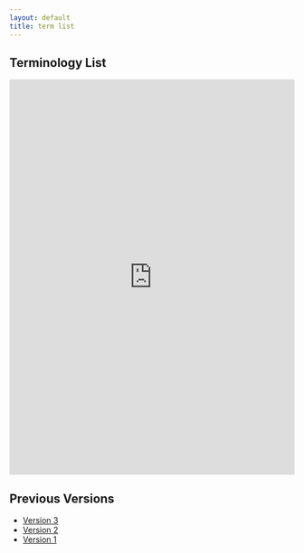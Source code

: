 ```yaml
---
layout: default
title: term list
---
```


## Terminology List

<iframe src="https://docs.google.com/spreadsheets/d/e/2PACX-1vQn0thZdmJvPwzQ6GVf9l1ofQbeIXxzDw5CNwdar7lpVVHctt7k456epMuRVlQMww3vTVH_aSA1xyH-/pubhtml?widget=true&amp;headers=false" style="width: 100%;height: 700px;border: none;"></iframe>

## Previous Versions

- [Version 3](https://docs.google.com/spreadsheets/d/1gsJWWCFJtC_Y2mZWN3gBArsdogQUsmtukOAmdmTfRg0/edit?usp=sharing)
- [Version 2](https://docs.google.com/spreadsheets/d/1YDxtZXWLmDZjs5V5MhaSUBs7REh-GPNBsHpuxfWaOv0/edit?usp=sharing)
- [Version 1](https://docs.google.com/spreadsheets/d/1hzXENm48OlELycrmAKJk67PGs-5x16hWBYViQiyEN0E/edit?usp=sharing)
